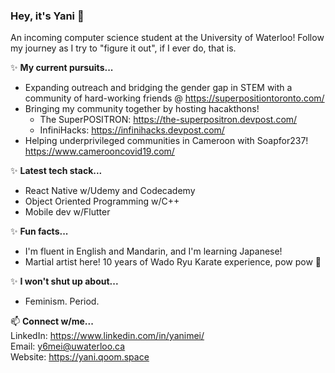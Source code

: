 ### **Hey, it's Yani** 👋

An incoming computer science student at the University of Waterloo! Follow my journey as I try to "figure it out", if I ever do, that is.  

✨ **My current pursuits...**  
* Expanding outreach and bridging the gender gap in STEM with a community of hard-working friends @ https://superpositiontoronto.com/  
* Bringing my community together by hosting hacakthons!  
  * The SuperPOSITRON: https://the-superpositron.devpost.com/
  * InfiniHacks: https://infinihacks.devpost.com/
* Helping underprivileged communities in Cameroon with Soapfor237! https://www.camerooncovid19.com/ 

✨ **Latest tech stack...**  
* React Native w/Udemy and Codecademy 
* Object Oriented Programming w/C++ 
* Mobile dev w/Flutter

✨ **Fun facts...**  
* I'm fluent in English and Mandarin, and I'm learning Japanese!  
* Martial artist here! 10 years of Wado Ryu Karate experience, pow pow 🤗

✨ **I won't shut up about...**  
* Feminism. Period. 

📫 **Connect w/me...**  
LinkedIn: https://www.linkedin.com/in/yanimei/  
Email: y6mei@uwaterloo.ca  
Website: https://yani.qoom.space
